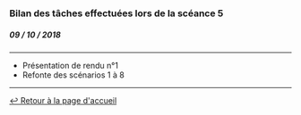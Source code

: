### Bilan des tâches effectuées lors de la scéance 5
##### *09 / 10 / 2018*

---

+ Présentation de rendu n°1
+ Refonte des scénarios 1 à 8

---

[:leftwards_arrow_with_hook: Retour à la page d'accueil](../README.md)
